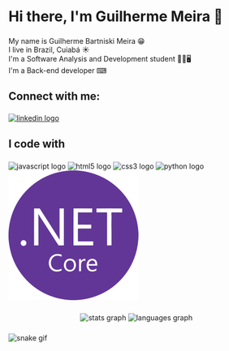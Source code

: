 <h1 align="left">Hi there, I'm Guilherme Meira 👋</h1>

###

<p align="left">My name is Guilherme Bartniski Meira 😁<br>I live in Brazil, Cuiabá ☀<br>I'm a Software Analysis and Development student 👨‍🎓🖥<br>I'm a Back-end developer ⌨</p>

###

<h2 align="left">Connect with me:</h2>

###

<div align="left">
  <a href="https://www.linkedin.com/in/guilherme-bartniski-meira-8446941b8" target="_blank">
    <img src="https://raw.githubusercontent.com/maurodesouza/profile-readme-generator/master/src/assets/icons/social/linkedin/default.svg" width="52" height="40" alt="linkedin logo"  />
  </a>
</div>

###

<h2 align="left">I code with</h2>

###

<div align="left">
  <img src="https://cdn.jsdelivr.net/gh/devicons/devicon/icons/javascript/javascript-original.svg" height="40" width="52" alt="javascript logo"  />
  <img src="https://cdn.jsdelivr.net/gh/devicons/devicon/icons/html5/html5-original.svg" height="40" width="52" alt="html5 logo"  />
  <img src="https://cdn.jsdelivr.net/gh/devicons/devicon/icons/css3/css3-original.svg" height="40" width="52" alt="css3 logo"  />
  <img src="https://cdn.jsdelivr.net/gh/devicons/devicon/icons/python/python-original.svg" height="40" width="52" alt="python logo"  />
  <img src="https://github.com/devicons/devicon/blob/v2.16.0/icons/dotnetcore/dotnetcore-original.svg" />
</div>

###

<div align="center">
  <img src="https://github-readme-stats.vercel.app/api?hide_title=false&hide_rank=false&show_icons=true&include_all_commits=true&count_private=true&disable_animations=false&theme=dracula&locale=en&hide_border=false&username=deadzc" height="150" alt="stats graph"  />
  <img src="https://github-readme-stats.vercel.app/api/top-langs?locale=en&hide_title=false&layout=compact&card_width=320&langs_count=5&theme=dracula&hide_border=false&username=deadzc" height="150" alt="languages graph"  />
</div>

###

![snake gif](https://github.com/deadzc/deadzc/blob/output/github-contribution-grid-snake.svg)

###
